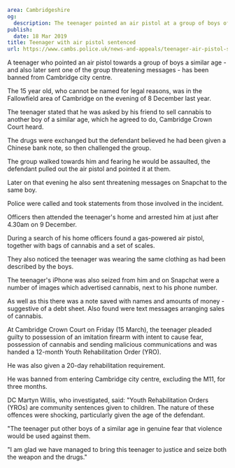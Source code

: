 ```yaml
area: Cambridgeshire
og:
  description: The teenager pointed an air pistol at a group of boys of a similar age
publish:
  date: 18 Mar 2019
title: Teenager with air pistol sentenced
url: https://www.cambs.police.uk/news-and-appeals/teenager-air-pistol-sentenced-cambridge
```

A teenager who pointed an air pistol towards a group of boys a similar age - and also later sent one of the group threatening messages - has been banned from Cambridge city centre.

The 15 year old, who cannot be named for legal reasons, was in the Fallowfield area of Cambridge on the evening of 8 December last year.

The teenager stated that he was asked by his friend to sell cannabis to another boy of a similar age, which he agreed to do, Cambridge Crown Court heard.

The drugs were exchanged but the defendant believed he had been given a Chinese bank note, so then challenged the group.

The group walked towards him and fearing he would be assaulted, the defendant pulled out the air pistol and pointed it at them.

Later on that evening he also sent threatening messages on Snapchat to the same boy.

Police were called and took statements from those involved in the incident.

Officers then attended the teenager's home and arrested him at just after 4.30am on 9 December.

During a search of his home officers found a gas-powered air pistol, together with bags of cannabis and a set of scales.

They also noticed the teenager was wearing the same clothing as had been described by the boys.

The teenager's iPhone was also seized from him and on Snapchat were a number of images which advertised cannabis, next to his phone number.

As well as this there was a note saved with names and amounts of money - suggestive of a debt sheet. Also found were text messages arranging sales of cannabis.

At Cambridge Crown Court on Friday (15 March), the teenager pleaded guilty to possession of an imitation firearm with intent to cause fear, possession of cannabis and sending malicious communications and was handed a 12-month Youth Rehabilitation Order (YRO).

He was also given a 20-day rehabilitation requirement.

He was banned from entering Cambridge city centre, excluding the M11, for three months.

DC Martyn Willis, who investigated, said: "Youth Rehabilitation Orders (YROs) are community sentences given to children. The nature of these offences were shocking, particularly given the age of the defendant.

"The teenager put other boys of a similar age in genuine fear that violence would be used against them.

"I am glad we have managed to bring this teenager to justice and seize both the weapon and the drugs."
